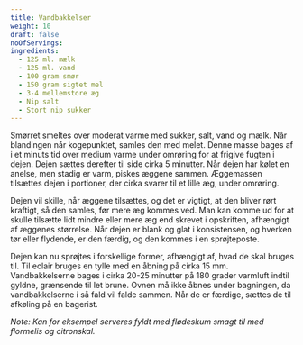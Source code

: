 ```yaml
---
title: Vandbakkelser
weight: 10
draft: false
noOfServings: 
ingredients:
  - 125 ml. mælk
  - 125 ml. vand
  - 100 gram smør
  - 150 gram sigtet mel
  - 3-4 mellemstore æg
  - Nip salt
  - Stort nip sukker
---
```


Smørret smeltes over moderat varme med sukker, salt, vand og mælk. Når
blandingen når kogepunktet, samles den med melet. Denne masse bages af i
et minuts tid over medium varme under omrøring for at frigive fugten i
dejen. Dejen sættes derefter til side cirka 5 minutter. Når dejen har
kølet en anelse, men stadig er varm, piskes æggene sammen. Æggemassen
tilsættes dejen i portioner, der cirka svarer til et lille æg, under
omrøring.

Dejen vil skille, når æggene tilsættes, og det er vigtigt, at den bliver
rørt kraftigt, så den samles, før mere æg kommes ved. Man kan komme ud
for at skulle tilsætte lidt mindre eller mere æg end skrevet i
opskriften, afhængigt af æggenes størrelse. Når dejen er blank og glat i
konsistensen, og hverken tør eller flydende, er den færdig, og den
kommes i en sprøjteposte.

Dejen kan nu sprøjtes i forskellige former, afhængigt af, hvad de skal
bruges til. Til eclair bruges en tylle med en åbning på cirka 15 mm.
Vandbakkelserne bages i cirka 20-25 minutter på 180 grader varmluft
indtil gyldne, grænsende til let brune. Ovnen må ikke åbnes under
bagningen, da vandbakkelserne i så fald vil falde sammen. Når de er
færdige, sættes de til afkøling på en bagerist.

*Note: Kan for eksempel serveres fyldt med flødeskum smagt til med
flormelis og citronskal.*

